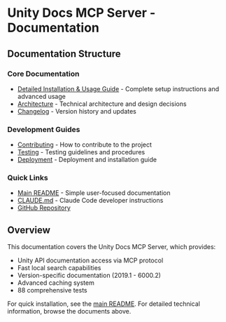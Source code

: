 # Unity Docs MCP Server - Documentation

## Documentation Structure

### Core Documentation
- [Detailed Installation & Usage Guide](DETAILED_GUIDE.md) - Complete setup instructions and advanced usage
- [Architecture](ARCHITECTURE.md) - Technical architecture and design decisions
- [Changelog](CHANGELOG.md) - Version history and updates

### Development Guides
- [Contributing](CONTRIBUTING.md) - How to contribute to the project
- [Testing](TESTING.md) - Testing guidelines and procedures
- [Deployment](DEPLOYMENT.md) - Deployment and installation guide

### Quick Links
- [Main README](../README.md) - Simple user-focused documentation
- [CLAUDE.md](../CLAUDE.md) - Claude Code developer instructions
- [GitHub Repository](https://github.com/Saqoosha/unity-docs-mcp)

## Overview

This documentation covers the Unity Docs MCP Server, which provides:
- Unity API documentation access via MCP protocol
- Fast local search capabilities
- Version-specific documentation (2019.1 - 6000.2)
- Advanced caching system
- 88 comprehensive tests

For quick installation, see the [main README](../README.md).
For detailed technical information, browse the documents above.